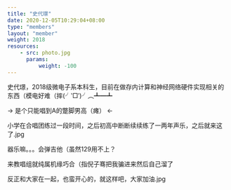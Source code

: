 ```yaml
---
title: "史代璟"
date: 2020-12-05T10:29:04+08:00
type: "members"
layout: "member"
weight: 2018
resources:
    - src: photo.jpg
      params:
          weight: -100
---
```


史代璟，2018级微电子系本科生，目前在做存内计算和神经网络硬件实现相关的东西（模电好难（摔(╯‵□′)╯︵┻━┻

→ 是个只能唱到A的蹩脚男高（瘫） ←

小学在合唱团练过一段时间，之后初高中断断续续练了一两年声乐，之后就来这了.jpg

器乐嘛。。。会弹吉他（虽然129用不上？

来教唱组就纯属机缘巧合（指倪子骞把我骗进来然后自己溜了

反正和大家在一起，也蛮开心的，就这样吧，大家加油.jpg
